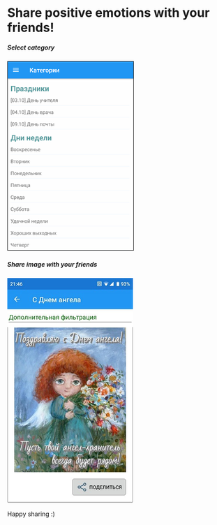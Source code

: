 # Share positive emotions with your friends!

##### Select category

<img src="./assets/img/categories.png" style="border: 1px solid black" alt="select category" />

##### Share image with your friends

<img src="./assets/img/share.jpg" alt="share image" />

Happy sharing :)